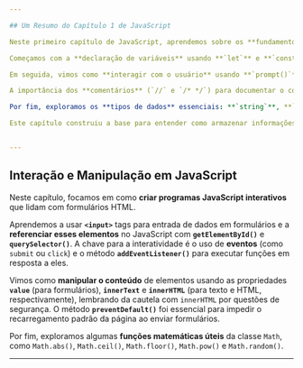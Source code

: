 ```yaml
---

## Um Resumo do Capítulo 1 de JavaScript

Neste primeiro capítulo de JavaScript, aprendemos sobre os **fundamentos da programação**.

Começamos com a **declaração de variáveis** usando **`let`** e **`const`**, entendendo seu **escopo de bloco** e quando usar cada uma (`const` para valores fixos, `let` para variáveis).

Em seguida, vimos como **interagir com o usuário** usando **`prompt()`** para entrada de dados e **`alert()`** para exibir mensagens.

A importância dos **comentários** (`//` e `/* */`) para documentar o código foi abordada.

Por fim, exploramos os **tipos de dados** essenciais: **`string`**, **`number`** e **`boolean`**. Aprendemos a lidar com a **conversão de tipos** (ex: **`parseInt()`**) para garantir operações corretas, especialmente ao converter textos em números para cálculos, e como verificar se um número é inteiro com **`Number.isInteger()`**.

Este capítulo construiu a base para entender como armazenar informações, interagir e manipular dados em JavaScript.


---
```


## Interação e Manipulação em JavaScript

Neste capítulo, focamos em como **criar programas JavaScript interativos** que lidam com formulários HTML.

Aprendemos a usar **`<input>`** tags para entrada de dados em formulários e a **referenciar esses elementos** no JavaScript com **`getElementById()`** e **`querySelector()`**. A chave para a interatividade é o uso de **eventos** (como `submit` ou `click`) e o método **`addEventListener()`** para executar funções em resposta a eles.

Vimos como **manipular o conteúdo** de elementos usando as propriedades **`value`** (para formulários), **`innerText`** e **`innerHTML`** (para texto e HTML, respectivamente), lembrando da cautela com `innerHTML` por questões de segurança. O método **`preventDefault()`** foi essencial para impedir o recarregamento padrão da página ao enviar formulários.

Por fim, exploramos algumas **funções matemáticas úteis** da classe `Math`, como `Math.abs()`, `Math.ceil()`, `Math.floor()`, `Math.pow()` e `Math.random()`.

---
